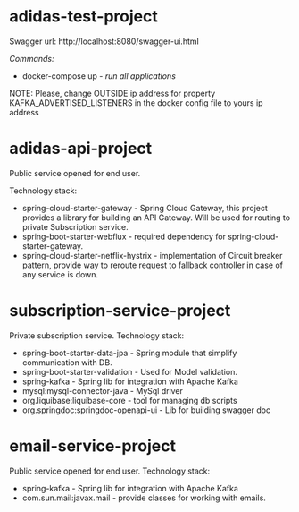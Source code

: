 # adidas-test-project

Swagger url: http://localhost:8080/swagger-ui.html

_Commands:_
- docker-compose up - _run all applications_

NOTE: Please, change OUTSIDE ip address for property KAFKA_ADVERTISED_LISTENERS in the docker config file to yours ip address

# adidas-api-project
Public service opened for end user.

Technology stack:
 
 - spring-cloud-starter-gateway - Spring Cloud Gateway, this project provides a library for building an API Gateway. Will be used for routing to private Subscription service.
 - spring-boot-starter-webflux - required dependency for spring-cloud-starter-gateway.
 - spring-cloud-starter-netflix-hystrix - implementation of Circuit breaker pattern, provide way to reroute request to fallback controller in case of any service is down.

# subscription-service-project
Private subscription service.
Technology stack:
 
 - spring-boot-starter-data-jpa - Spring module that simplify communication with DB.
 - spring-boot-starter-validation - Used for Model validation.
 - spring-kafka - Spring lib for integration with Apache Kafka
 - mysql:mysql-connector-java - MySql driver
 - org.liquibase:liquibase-core - tool for managing db scripts
 - org.springdoc:springdoc-openapi-ui - Lib for building swagger doc

# email-service-project
Public service opened for end user.
Technology stack:
 
 - spring-kafka - Spring lib for integration with Apache Kafka
 - com.sun.mail:javax.mail - provide classes for working with emails.
